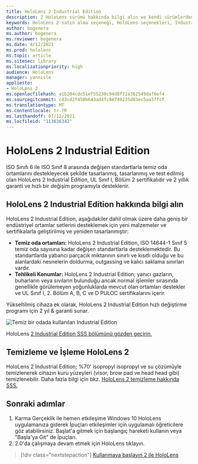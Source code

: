 ```yaml
---
title: HoloLens 2 Industrial Edition
description: 2 HoloLens sürümü hakkında bilgi alın ve kendi sürümlerden birini elde ettikten sonra ne yapacaklarını öğrenin.
keywords: HoloLens 2 satın alma seçeneği, HoloLens seçenekleri, Industrial Edition
author: bogenera
ms.author: bogenera
ms.reviewer: bogenera
ms.date: 4/12/2021
ms.prod: hololens
ms.topic: article
ms.sitesec: library
ms.localizationpriority: high
audience: HoloLens
manager: yannisle
appliesto:
- HoloLens 2
ms.openlocfilehash: a1b204cdc51ef55230c94d8f71a362549daf6ef4
ms.sourcegitcommit: c43cd2f450b643ad4fc8e749235d03ec5aa3ffcf
ms.translationtype: MT
ms.contentlocale: tr-TR
ms.lasthandoff: 07/12/2021
ms.locfileid: "113636342"
---
```

# <a name="hololens-2-industrial-edition"></a>HoloLens 2 Industrial Edition

ISO Sınıfı 6 ile ISO Sınıf 8 arasında değişen standartlarla temiz oda ortamlarını destekleyecek şekilde tasarlanmış, tasarlanmış ve test edilmiş olan HoloLens 2 Industrial Edition, UL Sınıf I, Bölüm 2 sertifikalıdır ve 2 yıllık garanti ve hızlı bir değişim programıyla desteklenir.

## <a name="learn-about-hololens-2-industrial-edition"></a>HoloLens 2 Industrial Edition hakkında bilgi alın

HoloLens 2 Industrial Edition, aşağıdakiler dahil olmak üzere daha geniş bir endüstriyel ortamlar setlerini desteklemek için yeni malzemeler ve sertifikalarla geliştirilmiş ve yeniden tasarlanmıştır:

- **Temiz oda ortamları:** HoloLens 2 Industrial Edition, ISO 14644-1 Sınıf 5 temiz oda sayısına kadar değişen standartlarla desteklemektedir. Bu standartlarda yabancı parçacık miktarının sınırlı ve kısıtlı olduğu ve bu alanlardaki nesnelerin doldurma, outgassing ve kalıcı saklama sınırları vardır.
- **Tehlikeli Konumlar:** HoloLens 2 Industrial Edition; yanıcı gazların, buharların veya sıvıların bulunduğu ancak normal işlemler sırasında genellikle görülemeyen yoğunluklarda mevcut olan ortamları destekler ve UL Sınıf I, 2. Bölüm A, B, C ve D PULOC sertifikalarını içerir.

Yükseltilmiş cihaza ek olarak, HoloLens 2 Industrial Edition hızlı değiştirme programı için 2 yıl & garanti sunar.

![Temiz bir odada kullanılan Industrial Edition](./images/ie-small-pic.png)

HoloLens [2 Industrial Edition SSS bölümünü gözden geçirin.](hololens2-industrial-edition-faq.md)

## <a name="cleaning-and-handling-hololens-2"></a>Temizleme ve İşleme HoloLens 2

HoloLens 2 Industrial Edition; %70' isopropyl isopropyl ve su çözümüyle temizlenerek cihazın kuru yüzeyleri (visor, brow pad ve head head gibi) temizlenebilir. Daha fazla bilgi için bkz. [HoloLens 2 temizleme hakkında SSS.](/hololens/hololens2-maintenance)

## <a name="next-steps"></a>Sonraki adımlar

1. Karma Gerçeklik ile hemen etkileşime Windows 10 HoloLens uygulamanıza giderek İpuçları etkileşimler için  uygulamalı öğreticilere göz atabilirsiniz. Başlat'a gitmek için başlangıç hareketi kullanın veya "Başla'ya Git" de İpuçları.
1. 2.0'da çalışmaya devam etmek için HoloLens tıklayın.

> [!div class="nextstepaction"]
> [Kullanmaya başlayın 2 ile HoloLens](hololens2-basic-usage.md)